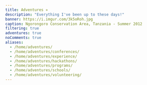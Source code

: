 ```yaml
---
title: Adventures ✈️
description: "Everything I've been up to these days!"
banner: https://i.imgur.com/3k5oRoh.jpg
caption: Ngorongoro Conservation Area, Tanzania - Summer 2012
filtering: true
adventures: true
noComments: true
aliases:
  - /home/adventures/
  - /home/adventures/conferences/
  - /home/adventures/experience/
  - /home/adventures/hackathons/
  - /home/adventures/programs/
  - /home/adventures/schools/
  - /home/adventures/volunteering/
---
```

